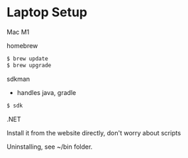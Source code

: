 # Laptop Setup

Mac M1

homebrew

```bash
$ brew update
$ brew upgrade
```

sdkman

* handles java, gradle

```bash
$ sdk

```

.NET

Install it from the website directly, don't worry about scripts

Uninstalling, see \~/bin folder.
